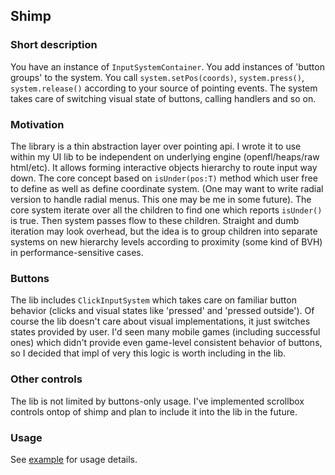 ## Shimp
### Short description
You have an instance of ```InputSystemContainer```. You add instances of 'button groups' to the system. You call ```system.setPos(coords)```, ```system.press()```, ```system.release()``` according to your source of pointing events. The system takes care of switching visual state of buttons, calling handlers and so on.

### Motivation

The library is a thin abstraction layer over pointing api. I wrote it to use within my UI lib to be independent on underlying engine (openfl/heaps/raw html/etc).
It allows forming interactive objects hierarchy to route input way down. The core concept based on ```isUnder(pos:T)``` method which user free to define as well as define coordinate system.
(One may want to write radial version to handle radial menus. This one may be me in some future).
The core system iterate over all the children to find one which reports ```isUnder()``` is true. Then system passes flow to these children. Straight and dumb iteration may look overhead, but the idea is to group children into separate systems on new hierarchy levels according to proximity (some kind of BVH) in performance-sensitive cases.

### Buttons

The lib includes ```ClickInputSystem``` which takes care on familiar button behavior (clicks and visual states like 'pressed' and 'pressed outside'). Of course the lib doesn't care about visual implementations, it just switches states provided by user.
I'd seen many mobile games (including successful ones) which didn't provide even game-level consistent behavior of buttons, so I decided that impl of very this logic is worth including in the lib.

### Other controls

The lib is not limited by buttons-only usage. I've implemented scrollbox controls ontop of shimp and plan to include it into the lib in the future.

### Usage

See [example](example/src/Sample.hx) for usage details.
